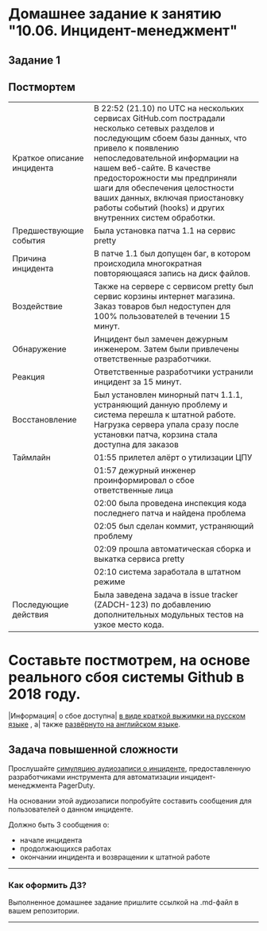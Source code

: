 # Домашнее задание к занятию "10.06. Инцидент-менеджмент"

## Задание 1
## Постмортем  


|  |  |
|--|--|
| Краткое описание инцидента |В 22:52 (21.10) по UTC на нескольких сервисах GitHub.com пострадали несколько сетевых разделов и последующим сбоем базы данных, что привело к появлению непоследовательной информации на нашем веб-сайте. В качестве предосторожности мы предприняли шаги для обеспечения целостности ваших данных, включая приостановку работы событий (hooks) и других внутренних систем обработки.|
|Предшествующие события |Была установка патча 1.1 на сервис pretty|
|Причина инцидента | В патче 1.1 был допущен баг, в котором происходила многократная повторяющаяся запись на диск файлов.|
|Воздействие |Также на сервере с сервисом pretty был сервис корзины интернет магазина. Заказ товаров был недоступен для 100% пользователей в течении 15 минут. |
|Обнаружение | Инцидент был замечен дежурным инженером. Затем были привлечены ответственные разработчики.|
|Реакция     |Ответственные разработчики устранили инцидент за 15 минут.|
|Восстановление | Был установлен минорный патч 1.1.1, устраняющий данную проблему и система перешла к штатной работе. Нагрузка сервера упала сразу после установки патча, корзина стала доступна для заказов
|Таймлайн |01:55 прилетел алёрт о утилизации ЦПУ 
||01:57 дежурный инженер проинформировал о сбое ответственные лица
||02:00 была проведена инспекция кода последнего патча и найдена проблема
||02:05 был сделан коммит, устраняющий проблему
||02:09 прошла автоматическая сборка и выкатка сервиса pretty
||02:10 система заработала в штатном режиме 
|Последующие действия | Была заведена задача в issue tracker (ZADCH-123) по добавлению дополнительных модульных тестов на узкое место кода.

# Составьте постмотрем, на основе реального сбоя системы Github в 2018 году.
|Информация| о сбое доступна| [в виде краткой выжимки на русском языке](https://habr.com/ru/post/427301/) , а|
также [развёрнуто на английском языке](https://github.blog/2018-10-30-oct21-post-incident-analysis/).

## Задача повышенной сложности

Прослушайте [симуляцию аудиозаписи о инциденте](https://youtu.be/vw6I5DYWkNA?t=1), предоставленную 
разработчиками инструмента для автоматизации инцидент-менеджмента PagerDuty.

На основании этой аудиозаписи попробуйте составить сообщения для пользователей о данном инциденте.

Должно быть 3 сообщения о:
- начале инцидента
- продолжающихся работах
- окончании инцидента и возвращении к штатной работе

---

### Как оформить ДЗ?

Выполненное домашнее задание пришлите ссылкой на .md-файл в вашем репозитории.

---
